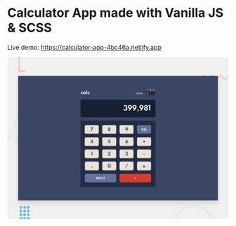 # Calculator App made with Vanilla JS & SCSS 

Live demo: https://calculator-app-4bc46a.netlify.app

![Design preview for the Calculator app coding challenge](./design/desktop-preview.jpg)



